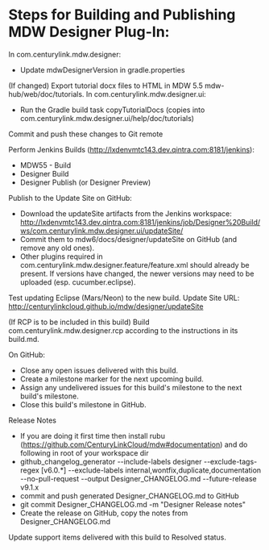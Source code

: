 # Steps for Building and Publishing MDW Designer Plug-In:

In com.centurylink.mdw.designer:
 - Update mdwDesignerVersion in gradle.properties

(If changed) Export tutorial docx files to HTML in MDW 5.5 mdw-hub/web/doc/tutorials.
In com.centurylink.mdw.designer.ui:
 - Run the Gradle build task copyTutorialDocs (copies into com.centurylink.mdw.designer.ui/help/doc/tutorials)

Commit and push these changes to Git remote

Perform Jenkins Builds (http://lxdenvmtc143.dev.qintra.com:8181/jenkins):
 - MDW55 - Build
 - Designer Build
 - Designer Publish (or Designer Preview)

Publish to the Update Site on GitHub:
 - Download the updateSite artifacts from the Jenkins workspace:
   http://lxdenvmtc143.dev.qintra.com:8181/jenkins/job/Designer%20Build/ws/com.centurylink.mdw.designer.ui/updateSite/
 - Commit them to mdw6/docs/designer/updateSite on GitHub (and remove any old ones).    
 - Other plugins required in com.centurylink.mdw.designer.feature/feature.xml should already be present.
   If versions have changed, the newer versions may need to be uploaded (esp. cucumber.eclipse).
    
Test updating Eclipse (Mars/Neon) to the new build.
  Update Site URL: http://centurylinkcloud.github.io/mdw/designer/updateSite

(If RCP is to be included in this build)
Build com.centurylink.mdw.designer.rcp according to the instructions in its build.md.
  
On GitHub:
  - Close any open issues delivered with this build.
  - Create a milestone marker for the next upcoming build.
  - Assign any undelivered issues for this build's milestone to the next build's milestone.
  - Close this build's milestone in GitHub. 

Release Notes
  - If you are doing it first time then install rubu (https://github.com/CenturyLinkCloud/mdw#documentation) and do following in root of your workspace dir 
  - github_changelog_generator --include-labels designer --exclude-tags-regex [v6.0.*] --exclude-labels internal,wontfix,duplicate,documentation --no-pull-request  --output Designer_CHANGELOG.md --future-release v9.1.x
  - commit and push generated Designer_CHANGELOG.md to GitHub 
  - git commit Designer_CHANGELOG.md -m "Designer Release notes"
  - Create the release on GitHub, copy the notes from Designer_CHANGELOG.md
  
Update support items delivered with this build to Resolved status.

